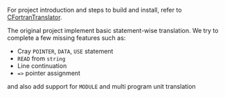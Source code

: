 For project introduction and steps to build and install, refer to [CFortranTranslator](https://github.com/CalvinNeo/CFortranTranslator).

The original project implement basic statement-wise translation. We try to complete a few missing features such as:

- Cray `POINTER`, `DATA`, `USE` statement
- `READ` from `string`
- Line continuation
- `=>` pointer assignment

and also add support for `MODULE` and multi program unit translation

